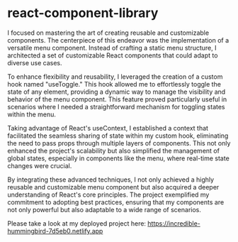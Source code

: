 # react-component-library
 
I focused on mastering the art of creating reusable and customizable components. The centerpiece of this endeavor was the implementation of a versatile menu component. 
Instead of crafting a static menu structure, I architected a set of customizable React components that could adapt to diverse use cases.

To enhance flexibility and reusability, I leveraged the creation of a custom hook named "useToggle." This hook allowed me to effortlessly toggle the state of any element, 
providing a dynamic way to manage the visibility and behavior of the menu component. This feature proved particularly useful in scenarios where I needed a straightforward
mechanism for toggling states within the menu.

Taking advantage of React's useContext, I established a context that facilitated the seamless sharing of state within my custom hook, eliminating the need to pass props 
through multiple layers of components. This not only enhanced the project's scalability but also simplified the management of global states, especially in components like
the menu, where real-time state changes were crucial.

By integrating these advanced techniques, I not only achieved a highly reusable and customizable menu component but also acquired a deeper understanding of React's core 
principles. The project exemplified my commitment to adopting best practices, ensuring that my components are not only powerful but also adaptable to a wide range of scenarios.

Please take a look at my deployed project here: 
https://incredible-hummingbird-7d5eb0.netlify.app
